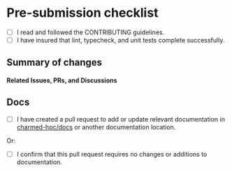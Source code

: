 # Pre-submission checklist

 * [ ] I read and followed the CONTRIBUTING guidelines.
 * [ ] I have insured that lint, typecheck, and unit tests complete successfully.

[//]: # (If you can't run the tests locally, create a draft PR to check against the CI pipeline. Once you verify that CI is passing, you can take your PR out of draft status. Please try running the tests locally first, before testing against the CI pipeline.)

## Summary of changes

[//]: # (Please summarize your commits here. For any complex or contentious changes, please also provide justifications.)



#### Related Issues, PRs, and Discussions

[//]: # (Please link to related issues, pull requests, and discussions here. If your PR has no related issues, PRs, or discussions, please provide a justification for this PR here instead.)



## Docs

* [ ] I have created a pull request to add or update relevant documentation in [charmed-hpc/docs](https://github.com/charmed-hpc/docs) or another documentation location.

[//]: # (If documentation has been updated or added in a location other than charmed-hpc/docs, please note the location here.)

Or:

* [ ] I confirm that this pull request requires no changes or additions to documentation.

[//]: # (If your PR does not require changes or additions to documentation, please write your justification here.)

